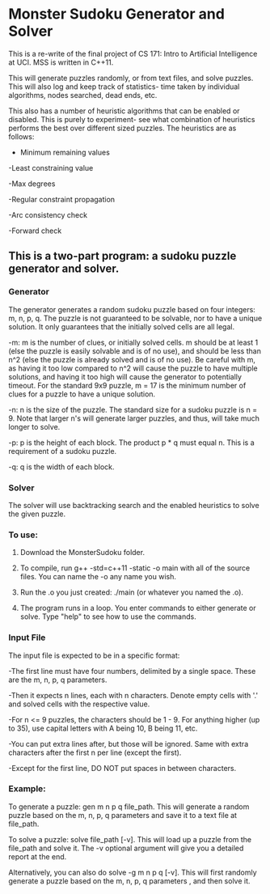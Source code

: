 # Monster Sudoku Generator and Solver
This is a re-write of the final project of CS 171: Intro to Artificial Intelligence at UCI. MSS is written in C++11.

This will generate puzzles randomly, or from text files, and solve puzzles. This will also log and keep track of statistics- time taken by individual algorithms, nodes searched, dead ends, etc.

This also has a number of heuristic algorithms that can be enabled or disabled. This is purely to experiment- see what combination of heuristics performs the best over different sized puzzles. The heuristics are as follows:

  - Minimum remaining values
  
  -Least constraining value
  
  -Max degrees
  
  -Regular constraint propagation
  
  -Arc consistency check
  
  -Forward check

## This is a two-part program: a sudoku puzzle generator and solver.

### Generator

The generator generates a random sudoku puzzle based on four integers: m, n, p, q. The puzzle is not guaranteed to be solvable, nor to have a unique solution. It only guarantees that the initially solved cells are all legal.
 
  -m: m is the number of clues, or initially solved cells. m should be at least 1 (else the puzzle is easily solvable and is of no use), and should be less than n^2 (else the puzzle is already solved and is of no use). Be careful with m, as having it too low compared to n^2 will cause the puzzle to have multiple solutions, and having it too high will cause the generator to potentially timeout. For the standard 9x9 puzzle, m = 17 is the minimum number of clues for a puzzle to have a unique solution.
  
  -n: n is the size of the puzzle. The standard size for a sudoku puzzle is n = 9. Note that larger n's will generate larger puzzles, and thus, will take much longer to solve.
  
  -p: p is the height of each block. The product p * q must equal n. This is a requirement of a sudoku puzzle.
  
  -q: q is the width of each block.

### Solver

The solver will use backtracking search and the enabled heuristics to solve the given puzzle.

### To use:

1. Download the MonsterSudoku folder.

2. To compile, run g++ -std=c++11 -static -o main with all of the source files. You can name the -o any name you wish.

3. Run the .o you just created: ./main (or whatever you named the .o).

4. The program runs in a loop. You enter commands to either generate or solve. Type "help" to see how to use the commands.

### Input File
The input file is expected to be in a specific format:

  -The first line must have four numbers, delimited by a single space. These are the m, n, p, q parameters.
  
  -Then it expects n lines, each with n characters. Denote empty cells with '.' and solved cells with the respective value.
  
  -For n <= 9 puzzles, the characters should be 1 - 9. For anything higher (up to 35), use capital letters with A being 10, B being 11, etc.
  
  -You can put extra lines after, but those will be ignored. Same with extra characters after the first n per line (except the first).
  
  -Except for the first line, DO NOT put spaces in between characters.

### Example:

To generate a puzzle: gen m n p q file_path. This will generate a random puzzle based on the m, n, p, q parameters and save it to a text file at file_path.

To solve a puzzle: solve file_path [-v]. This will load up a puzzle from the file_path and solve it. The -v optional argument will give you a detailed report at the end.

Alternatively, you can also do solve -g m n p q [-v]. This will first randomly generate a puzzle based on the m, n, p, q parameters , and then solve it.
